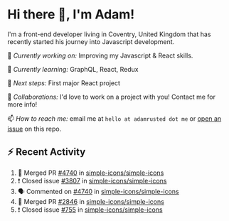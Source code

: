 # Hi there 👋, I'm Adam!

I'm a front-end developer living in Coventry, United Kingdom that has recently started his journey into Javascript development.

🔨 *Currently working on:* Improving my Javascript & React skills.

🌱 *Currently learning:* GraphQL, React, Redux

🎯 *Next steps:* First major React project

🤝 *Collaborations:* I'd love to work on a project with you! Contact me for more info!

📫 *How to reach me:* email me at `hello at adamrusted dot me` or [open an issue](https://github.com/adamrusted/adamrusted/issues/new) on this repo.

## :zap: Recent Activity
<!--START_SECTION:activity-->
1. 🎉 Merged PR [#4740](https://github.com/simple-icons/simple-icons/pull/4740) in [simple-icons/simple-icons](https://github.com/simple-icons/simple-icons)
2. ❗️ Closed issue [#3807](https://github.com/simple-icons/simple-icons/issues/3807) in [simple-icons/simple-icons](https://github.com/simple-icons/simple-icons)
3. 🗣 Commented on [#4740](https://github.com/simple-icons/simple-icons/issues/4740) in [simple-icons/simple-icons](https://github.com/simple-icons/simple-icons)
4. 🎉 Merged PR [#2846](https://github.com/simple-icons/simple-icons/pull/2846) in [simple-icons/simple-icons](https://github.com/simple-icons/simple-icons)
5. ❗️ Closed issue [#755](https://github.com/simple-icons/simple-icons/issues/755) in [simple-icons/simple-icons](https://github.com/simple-icons/simple-icons)
<!--END_SECTION:activity-->
